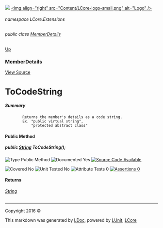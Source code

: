 ![](Content/LCore-banner-small.png "")
[&lt;img align=&quot;right&quot; src=&quot;Content/LCore-logo-small.png&quot; alt=&quot;Logo&quot; /&gt;](../README.md)

###### namespace LCore.Extensions

###### public class [MemberDetails](docs/MemberDetails.md)
[Up](docs/MemberDetails.md)

### MemberDetails
[View Source](Extensions/Language/MemberDetails.cs)

# ToCodeString

##### Summary

            Returns the member's details as a code string.
            Ex. "public virtual string",
                "protected abstract class"
            

#### Public Method

##### public <a href="https://msdn.microsoft.com/en-us/library/system.string.aspx" alt="">String</a> ToCodeString();

![Type Public Method](http://b.repl.ca/v1/Type-Public%20Method-blue.png "")     ![Documented Yes](http://b.repl.ca/v1/Documented-Yes-brightgreen.png "") [![Source Code Available](http://b.repl.ca/v1/Source%20Code-Available-brightgreen.png "")](Extensions/Language/MemberDetails.cs#L)

![Covered No](http://b.repl.ca/v1/Covered-No-red.png "") ![Unit Tested No](http://b.repl.ca/v1/Unit%20Tested-No-lightgrey.png "") ![Attribute Tests 0](http://b.repl.ca/v1/Attribute%20Tests-0-lightgrey.png "") [![Assertions 0](http://b.repl.ca/v1/Assertions-0-lightgrey.png "")](Extensions/Language/MemberDetails.cs)

#### Returns

###### [String](https://msdn.microsoft.com/en-us/library/system.string.aspx)




---

Copyright 2016 &copy; [](../README.md) [](../TableOfContents.md)

This markdown was generated by [LDoc](https://github.com/CodeSingularity/LDoc), powered by [LUnit](https://github.com/CodeSingularity/LUnit), [LCore](https://github.com/CodeSingularity/LCore)
